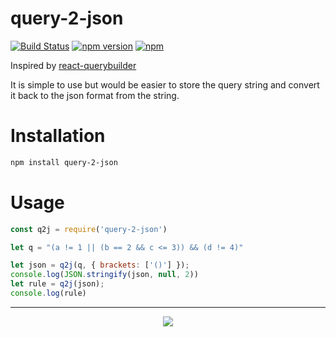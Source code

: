 # query-2-json
[![Build Status](https://travis-ci.com/Gigaclank/query-2-json.svg?branch=master)](https://travis-ci.com/Gigaclank/query-2-json)
[![npm version](https://badge.fury.io/js/query-2-json.svg)](https://badge.fury.io/js/query-2-json)
[![npm](https://img.shields.io/npm/dm/query-2-json.svg)]()

Inspired by [react-querybuilder](https://www.npmjs.com/package/react-querybuilder)

It is simple to use but would be easier to store the query string and convert it back to the json format from the string.

# Installation
``` bash
npm install query-2-json
```
# Usage
``` js
const q2j = require('query-2-json')

let q = "(a != 1 || (b == 2 && c <= 3)) && (d != 4)"

let json = q2j(q, { brackets: ['()'] });
console.log(JSON.stringify(json, null, 2))
let rule = q2j(json);
console.log(rule)
```
---
<p align="center" z-index = "-1">
  <img src="https://avatars2.githubusercontent.com/u/12459794?s=200&v=4"/>
</p>